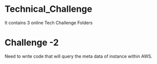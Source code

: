 # Technical_Challenge
It contains 3 online Tech Challenge Folders

# Challenge -2

Need to write code that will query the meta data of instance within AWS.
